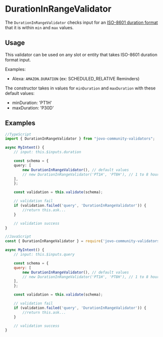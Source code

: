 # DurationInRangeValidator

The `DurationInRangeValidator` checks input for an [ISO-8601 duration format](https://en.wikipedia.org/wiki/ISO_8601#Durations) that it is within `min` and `max` values.

## Usage

This validator can be used on any slot or entity that takes ISO-8601 duration format input.

Examples:
* Alexa: `AMAZON.DURATION` (ex: SCHEDULED_RELATIVE Reminders)

The constructor takes in values for `minDuration` and `maxDuration` with these default values:
* minDuration: 'PT1H'
* maxDuration: 'P30D'

## Examples

```ts
//TypeScript
import { DurationInRangeValidator } from "jovo-community-validators";

async MyIntent() {
    // input: this.$inputs.duration

    const schema = {
    query: [
        new DurationInRangeValidator(), // default values
        // new DurationInRangeValidator('PT1H', 'PT8H'), // 1 to 8 hours
    ],
    };

    const validation = this.validate(schema);

    // validation fail
    if (validation.failed('query', 'DurationInRangeValidator')) {
        //return this.ask...
    }

    // validation success
}
```

```javascript
//JavaScript
const { DurationInRangeValidator } = require('jovo-community-validators');

async MyIntent() {
    // input: this.$inputs.query

    const schema = {
    query: [
        new DurationInRangeValidator(), // default values
        // new DurationInRangeValidator('PT1H', 'PT8H'), // 1 to 8 hours
    ],
    };

    const validation = this.validate(schema);

    // validation fail
    if (validation.failed('query', 'DurationInRangeValidator')) {
        //return this.ask...
    }

    // validation success
}
```

